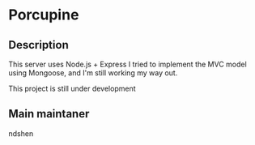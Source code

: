 # Porcupine

## Description
This server uses Node.js + Express 
I tried to implement the MVC model using Mongoose, and I'm still working my way out.   

This project is still under development  

## Main maintaner
ndshen